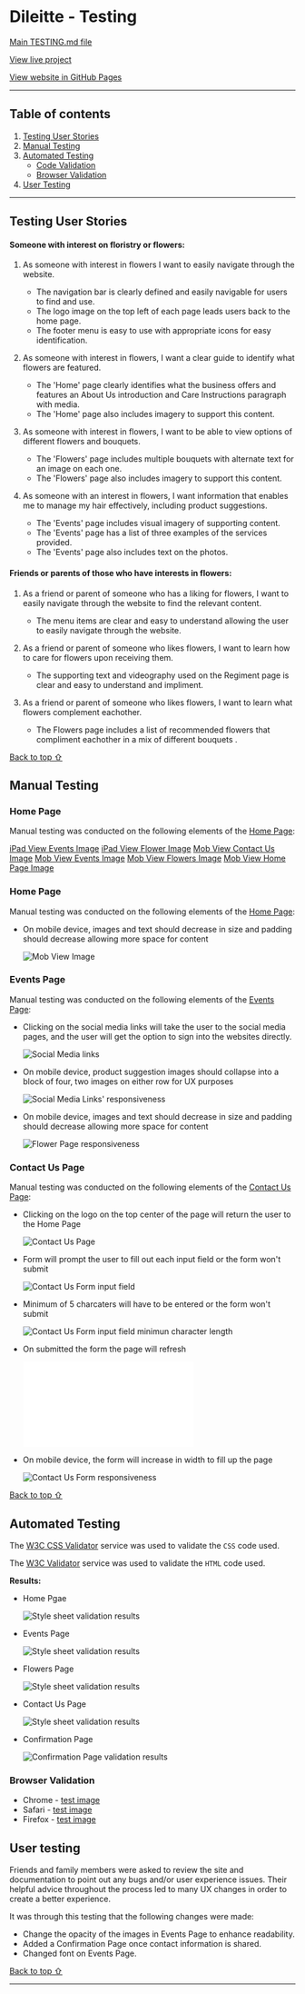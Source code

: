 # Dileitte - Testing 

[Main TESTING.md file](TESTING.md)

[View live project](https://dilsv.github.io/Dileitte1/)

[View website in GitHub Pages](https://dilsv.github.io/Dileitte1/)

***
## Table of contents
1. [Testing User Stories](#Testing-User-Stories)
2. [Manual Testing](#Manual-Testing)
3. [Automated Testing](#Automated-Testing) 
     - [Code Validation](#Code-Validation)
     - [Browser Validation](#Browser-Validation)
4. [User Testing](#User-Testing)


***

## Testing User Stories

#### Someone with interest on floristry or flowers:
1. As someone with interest in flowers I want to easily navigate through the website.

     - The navigation bar is clearly defined and easily navigable for users to find and use.
     - The logo image on the top left of each page leads users back to the home page.
     - The footer menu is easy to use with appropriate icons for easy identification.

2. As someone with interest in flowers, I want a clear guide to identify what flowers are featured.

     - The 'Home' page clearly identifies what the business offers and features an About Us introduction and Care Instructions paragraph with media. 
     - The 'Home' page also includes imagery to support this content.

3. As someone with interest in flowers, I want to be able to view options of different flowers and bouquets.

     - The 'Flowers' page includes multiple bouquets with alternate text for an image on each one.
     - The 'Flowers' page also includes imagery to support this content. 

4. As someone with an interest in flowers, I want information that enables me to manage my hair effectively, including product suggestions. 

     - The 'Events' page includes visual imagery of supporting content. 
     - The 'Events' page has a list of three examples of the services provided. 
     - The 'Events' page also includes text on the photos.

#### Friends or parents of those who have interests in flowers:
1. As a friend or parent of someone who has a liking for flowers, I want to easily navigate through the website to find the relevant content. 

     - The menu items are clear and easy to understand allowing the user to easily navigate through the website. 

2. As a friend or parent of someone who likes flowers, I want to learn how to care for flowers upon receiving them.

     - The supporting text and videography used on the Regiment page is clear and easy to understand and impliment. 

3. As a friend or parent of someone who likes flowers, I want to learn what flowers complement eachother. 

     - The Flowers page includes a list of recommended flowers that compliment eachother in a mix of different bouquets .
     

[Back to top ⇧](#Dileitte---Testing)

## Manual Testing

### Home Page
Manual testing was conducted on the following elements of the [Home Page](index.html):

[iPad View Events Image](assets/readme-files/ipad-view-e)
[iPad View Flower Image](assets/readme-files/ipad-view-f)
[Mob View Contact Us Image](assets/readme-files/mob-view-c)
[Mob View Events Image](assets/readme-files/mob-view-e)
[Mob View Flowers Image](assets/readme-files/mob-view-f)
[Mob View Home Page Image](assets/readme-files/mob-view-m)



### Home Page
Manual testing was conducted on the following elements of the [Home Page](index.html):

- On mobile device, images and text should decrease in size and padding should decrease allowing more space for content 

     ![Mob View Image](assets/readme-files/mob-view)

### Events Page 
Manual testing was conducted on the following elements of the [Events Page](events.html):

- Clicking on the social media links will take the user to the social media pages, and the user will get the option to sign into the websites directly.

     ![Social Media links](assets/readme-files/social-links.png)

- On mobile device, product suggestion images should collapse into a block of four, two images on either row for UX purposes

     ![Social Media Links' responsiveness](assets/readme-files/social-r.png)

- On mobile device, images and text should decrease in size and padding should decrease allowing more space for content

     ![Flower Page responsiveness](assets/readme-files/mob-view-f.png)

### Contact Us Page 
Manual testing was conducted on the following elements of the [Contact Us Page](contact.html):

- Clicking on the logo on the top center of the page will return the user to the Home Page 

     ![Contact Us Page](assets/readme-files/mob-view.png)

- Form will prompt the user to fill out each input field or the form won't submit 

     ![Contact Us Form input field](assets/readme-files/name-validation.png)

- Minimum of 5 charcaters will have to be entered or the form won't submit 

     ![Contact Us Form input field minimun character length](assets/readme-files/msg-validation.png)

- On submitted the form the page will refresh 

     ![Contact Form refresh](assets/readme-files/submit.html)

- On mobile device, the form will increase in width to fill up the page 

     ![Contact Us Form responsiveness](assets/readme-files/mob-view-c.png)

[Back to top ⇧](#Kryan-Live---Testing)

## Automated Testing

The [W3C CSS Validator](https://jigsaw.w3.org/css-validator/) service was used to validate the `CSS` code used.

The [W3C Validator](https://validator.w3.org/) service was used to validate the `HTML` code used. 

**Results:** 

- Home Pgae 

     ![Style sheet validation results](assets/readme-files/css-index.png)

- Events Page 

     ![Style sheet validation results](assets/readme-files/css-events.png)

- Flowers Page 

     ![Style sheet validation results](assets/readme-files/css-flowers.png)

- Contact Us Page 

     ![Style sheet validation results](assets/readme-files/css-contact.png)

- Confirmation Page
     
     ![Confirmation Page validation results](assets/readme-files/css-submit.png)

### Browser Validation
- Chrome - [test image](assets/readme-files/chrome.png)
- Safari - [test image](assets/readme-files/safari.png)
- Firefox - [test image](assets/readme-files/firefox.png)

## User testing 
Friends and family members were asked to review the site and documentation to point out any bugs and/or user experience issues. Their helpful advice throughout the process led to many UX changes in order to create a better experience. 

It was through this testing that the following changes were made:
- Change the opacity of the images in Events Page to enhance readability.
- Added a Confirmation Page once contact information is shared.
- Changed font on Events Page. 

[Back to top ⇧](#Dileitte---Testing)

***